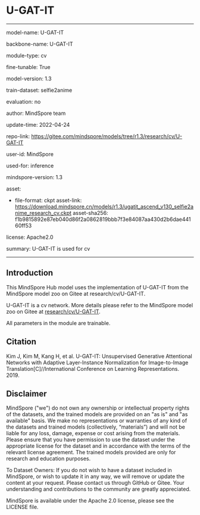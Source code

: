 # U-GAT-IT

---

model-name: U-GAT-IT

backbone-name: U-GAT-IT

module-type: cv

fine-tunable: True

model-version: 1.3

train-dataset: selfie2anime

evaluation: no

author: MindSpore team

update-time: 2022-04-24

repo-link: <https://gitee.com/mindspore/models/tree/r1.3/research/cv/U-GAT-IT>

user-id: MindSpore

used-for: inference

mindspore-version: 1.3

asset:

-
    file-format: ckpt
    asset-link: <https://download.mindspore.cn/models/r1.3/ugatit_ascend_v130_selfie2anime_research_cv.ckpt>
    asset-sha256: f1b9815892e87eb040d86f2a0862819bbb7f3e84087aa430d2b6dae44160ff53

license: Apache2.0

summary: U-GAT-IT is used for cv

---

## Introduction

This MindSpore Hub model uses the implementation of U-GAT-IT from the MindSpore model zoo on Gitee at research/cv/U-GAT-IT.

U-GAT-IT is a cv network. More details please refer to the MindSpore model zoo on Gitee at [research/cv/U-GAT-IT](https://gitee.com/mindspore/models/blob/r1.3/research/cv/U-GAT-IT/README_CN.md).

All parameters in the module are trainable.

## Citation

Kim J, Kim M, Kang H, et al. U-GAT-IT: Unsupervised Generative Attentional Networks with Adaptive Layer-Instance Normalization for Image-to-Image Translation[C]//International Conference on Learning Representations. 2019.

## Disclaimer

MindSpore ("we") do not own any ownership or intellectual property rights of the datasets, and the trained models are provided on an "as is" and "as available" basis. We make no representations or warranties of any kind of the datasets and trained models (collectively, “materials”) and will not be liable for any loss, damage, expense or cost arising from the materials. Please ensure that you have permission to use the dataset under the appropriate license for the dataset and in accordance with the terms of the relevant license agreement. The trained models provided are only for research and education purposes.

To Dataset Owners: If you do not wish to have a dataset included in MindSpore, or wish to update it in any way, we will remove or update the content at your request. Please contact us through GitHub or Gitee. Your understanding and contributions to the community are greatly appreciated.

MindSpore is available under the Apache 2.0 license, please see the LICENSE file.
